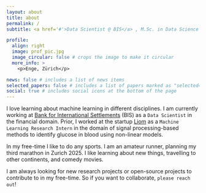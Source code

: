 ```yaml
---
layout: about
title: about
permalink: /
subtitle: <a href='#'>Data Scientist @ BIS</a> , M.Sc. in Data Science and AI.

profile:
  align: right
  image: prof_pic.jpg
  image_circular: false # crops the image to make it circular
  more_info: >
    <p>Enge, Zürich</p>

news: false # includes a list of news items
selected_papers: false # includes a list of papers marked as "selected={true}"
social: true # includes social icons at the bottom of the page
---
```


I love learning about machine learning in different disciplines. I am currently working at [Bank for International Settlements](https://www.bis.org/) (BIS) as a `Data Scientist` in the financial domain. Prior, I worked at the startup [Liom](https://liom.com/) as a `Machine Learning Research Intern` in the domain of signal processing-based methods to identify glucose in blood using non-linear models.

In my free-time I like to do any sports. I am an amateur runner, planning my third marathon in Zurich 2025. I like learning about new things, travelling to other continents, and comedy movies.

I am always looking for new research projects or open-source projects to contribute to in my free-time. So if you want to collaborate, `please reach out`!
